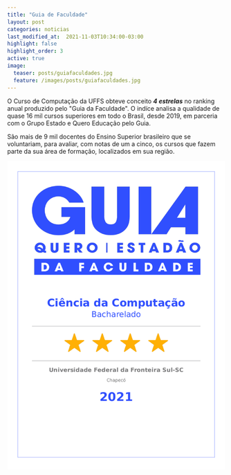 ```yaml
---
title: "Guia de Faculdade"
layout: post
categories: noticias
last_modified_at:  2021-11-03T10:34:00-03:00
highlight: false
highlight_order: 3
active: true
image:
  teaser: posts/guiafaculdades.jpg
  feature: /images/posts/guiafaculdades.jpg
---
```


O Curso de Computação da UFFS obteve conceito ***4 estrelas***  no ranking anual produzido pelo "Guia da Faculdade". O indíce analisa  a qualidade de quase 16 mil cursos superiores em todo o Brasil, desde 2019, em parceria com o Grupo Estado e Quero Educação pelo Guia. 

São mais de 9 mil docentes do Ensino Superior brasileiro que se voluntariam, para avaliar, com notas de um a cinco, os cursos que fazem parte da sua área de formação, localizados em sua região. 

![Imagem](/images/posts/resultado.png)
